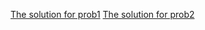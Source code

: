 [The solution for prob1](https://youtu.be/ByEdA1w0bWg) 
[The solution for prob2](https://youtu.be/mRscyoR5RPU) 
